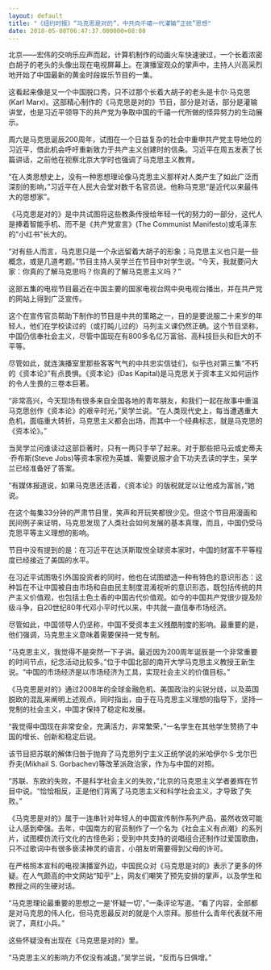 ```yaml
---
layout: default
title: "《纽约时报》“马克思是对的”，中共向千禧一代灌输“正统”思想"
date: 2018-05-08T06:47:37.000000+08:00
---
```


北京——宏伟的交响乐应声而起，计算机制作的动画火车快速驶过，一个长着浓密白胡子的老头的头像出现在电视屏幕上。在演播室观众的掌声中，主持人兴高采烈地开始了中国最新的黄金时段娱乐节目的一集。

这看起来像是又一个中国脱口秀，只不过那个长着大胡子的老头是卡尔·马克思(Karl Marx)。这部精心制作的《马克思是对的》节目，部分是对话，部分是灌输讲堂，也是习近平领导下的共产党为争取中国的千禧一代所做的怪异努力的生动展示。

周六是马克思诞辰200周年，试图在一个日益复杂的社会中重申共产党主导地位的习近平，借此机会呼吁重新致力于共产主义创建时的信条。习近平在周五发表了长篇讲话，之前他在视察北京大学时也强调了马克思主义教育。

“在人类思想史上，没有一种思想理论像马克思主义那样对人类产生了如此广泛而深刻的影响，”习近平在人民大会堂对数千名官员说。他称马克思“是近代以来最伟大的思想家”。

《马克思是对的》是中共试图将这些教条传授给年轻一代的努力的一部分，这代人是捧着智能手机、而不是《共产党宣言》(The Communist Manifesto)或毛泽东的“小红书”长大的。

“对有些人而言，马克思只是一个永远留着大胡子的形象；马克思主义也只是一些概念，或是几道考题。”节目主持人吴学兰在节目中对学生说。“今天，我就要问大家：你真的了解马克思吗？你真的了解马克思主义吗？”

这部五集的电视节目最近在中国主要的国家电视台网中央电视台播出，并在共产党的网站上得到广泛宣传。

这个在宣传官员帮助下制作的节目是中共的策略之一，目的是要说服二十来岁的年轻人，他们在学校读过的（或打盹儿过的）马列主义课仍然正确。这个节目坚称，中国仍信奉社会主义，尽管中国现在有800多名亿万富翁、高科技巨头和巨大的不平等。

尽管如此，就连演播室里那些客客气气的中共忠实信徒们，似乎也对第三集“不朽的《资本论》”有点畏惧。《资本论》(Das Kapital)是马克思关于资本主义如何运作的令人生畏的三卷本巨著。

“非常高兴，今天现场有很多来自全国各地的青年朋友，和我们一起在故事中重温马克思创作《资本论》的艰辛时光，”吴学兰说。“在人类现代史上，每当遭遇重大危机，面临重大转折，马克思主义都会出场，而其中一个经典标志，就是马克思的《资本论》。”

当吴学兰问谁读过这部巨著时，只有一两只手举了起来。对于那些把马云或史蒂夫·乔布斯(Steve Jobs)等资本家视为英雄、需要说服才会下功夫去读的学生，吴学兰已经准备好了答案。

“有媒体报道说，如果马克思还活着，《资本论》的版税就足以让他成为富翁，”她说。

在这个每集33分钟的严肃节目里，笑声和开玩笑都很少见。但这个节目用漫画和民间例子来证明，马克思发现了人类社会如何发展的基本真理，而且，中国仍受马克思平等主义理想的影响。

节目中没有提到的是：在习近平在达沃斯取悦全球资本家时，中国的财富不平等程度已经接近了美国的水平。

在习近平试图吸引外国投资者的同时，他也在试图塑造一种有特色的意识形态：这种旨在不让中国被自由市场和自由民主制度混淆视听的意识形态，既包括传统的共产主义价值观，也包括土色土香的中国古代价值观。如今的中国共产党很少提及阶级斗争，自20世纪80年代邓小平时代以来，中共就一直信奉市场经济。

尽管如此，中国领导人仍坚称，中国不受资本主义残酷制度的影响。最重要的是，他们强调，马克思主义意味着需要保持一党专制。

“马克思主义，我觉得不是突然一下子讲。最近因为200周年诞辰是一个非常重要的时间节点，纪念活动比较多。”位于中国北部的南开大学马克思主义教授王新生说。“中国的市场经济是以市场经济为工具，实现社会主义的价值目标。”

《马克思是对的》通过2008年的全球金融危机、美国政治的尖锐分歧，以及英国脱欧的混乱来阐明上述观点，同时指出，由于在马克思主义理想的指导下，坚持一党制的社会主义，中国才保持了稳定和发展。

“我觉得中国现在非常安全，充满活力，非常繁荣，”一名学生在其他学生赞扬了中国的增长、创新和稳定后说。

该节目把苏联的解体归咎于抛弃了马克思列宁主义正统学说的米哈伊尔·S·戈尔巴乔夫(Mikhail S. Gorbachev)等改革派政治家，作为与中国的对照。

“苏联、东欧的失败，不是科学社会主义的失败，”北京的马克思主义学者姜辉在节目中说。“恰恰相反，正是他们背离了马克思主义和科学社会主义，才导致了失败。”

《马克思是对的》属于一连串针对年轻人的中国宣传制作系列产品，虽然收效可能让人感到牵强。去年，中国南方的官员制作了一个名为《社会主义有点潮》的系列片，试图模仿流行文化的古怪色彩；受到中共支持的说唱组合还制作过爱国歌曲，只不过歌词中有很多亵渎神灵的语言，小朋友听需要得到父母的许可。

在严格照本宣科的电视演播室外边，中国民众对《马克思是对的》表示了更多的怀疑。在人气颇高的中文网站“知乎”上，网友们嘲笑了预先安排的掌声，以及学生和教授之间的生硬对话。

“马克思理论最重要的思想之一是‘怀疑一切’，”一条评论写道。“看了内容，全部都是对马克思的伟人化，但马克思最反对的就是个人崇拜。那些什么青年代表就不用说了，真红小兵。”

这些怀疑没有出现在《马克思是对的》里。

“马克思主义的影响力不仅没有减退，”吴学兰说，“反而与日俱增。”

